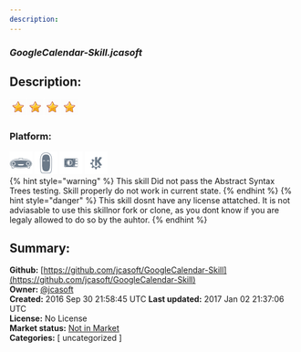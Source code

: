 ```yaml
---
description: 
---
```


### _GoogleCalendar-Skill.jcasoft_  
## Description:  
  
![](../.gitbook/assets/star.png)![](../.gitbook/assets/star.png)![](../.gitbook/assets/star.png)![](../.gitbook/assets/star.png)  
  
### Platform:  
 ![Mark I](../.gitbook/assets/mark-1-icon.png)  ![Mark II](../.gitbook/assets/mark-2-icon.png)  ![Picroft](../.gitbook/assets/picroft-icon.png)  ![plasmoid](../.gitbook/assets/kde.png)   
{% hint style="warning" %}
This skill Did not pass the Abstract Syntax Trees testing. Skill properly do not work in current state.
{% endhint %}
{% hint style="danger" %}
This skill dosnt have any license attatched. It is not adviasable to use this skillnor fork or clone, as you dont know if you are legaly allowed to do so by the auhtor.
{% endhint %}
  
## Summary:  
**Github:** [https://github.com/jcasoft/GoogleCalendar-Skill](https://github.com/jcasoft/GoogleCalendar-Skill)  
**Owner:** [@jcasoft](https://github.com/jcasoft)  
**Created:** 2016 Sep 30 21:58:45 UTC  **Last updated:** 2017 Jan 02 21:37:06 UTC  
**License:** No License  
**Market status:** [Not in Market](https://market.mycroft.ai/skill/)  
**Categories:** [ uncategorized ]   
